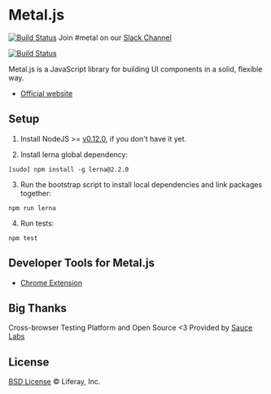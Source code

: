 # Metal.js

[![Build Status](https://img.shields.io/travis/metal/metal.js/master.svg?style=flat)](https://travis-ci.org/metal/metal.js)
Join #metal on our [Slack Channel](https://community.liferay.com/chat)

[![Build Status](https://saucelabs.com/browser-matrix/metal-js.svg)](https://saucelabs.com/beta/builds/a0b06f2845e541c78db25576f2ddc501)

Metal.js is a JavaScript library for building UI components in a solid, flexible way.

* [Official website](http://metaljs.com)

## Setup

1. Install NodeJS >= [v0.12.0](http://nodejs.org/dist/v0.12.0/), if you don't have it yet.

2. Install lerna global dependency:

  ```
  [sudo] npm install -g lerna@2.2.0
  ```

3. Run the bootstrap script to install local dependencies and link packages together:

  ```
  npm run lerna
  ```

4. Run tests:

  ```
  npm test
  ```

## Developer Tools for Metal.js
* [Chrome Extension](https://chrome.google.com/webstore/detail/metaljs-developer-tools/fagnjmppkokolnbloalifcmcooldhiik)

## Big Thanks

Cross-browser Testing Platform and Open Source <3 Provided by [Sauce Labs](https://saucelabs.com)

## License

[BSD License](https://github.com/metal/metal.js/blob/master/LICENSE.md) © Liferay, Inc.
